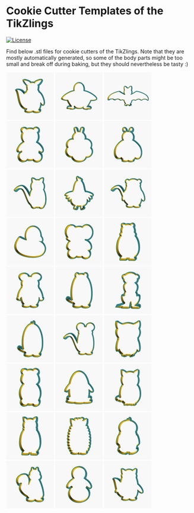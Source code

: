 # Cookie Cutter Templates of the TikZlings

[![License](https://img.shields.io/github/license/TikZlings/cookiecutter.svg?color=blue)](https://www.latex-project.org/lppl.txt)

Find below .stl files for cookie cutters of the TikZlings. Note that they are mostly automatically generated, so some of the body parts might be too small and break off during baking, but they should nevertheless be tasty :)

<a href="./stls/anteater.stl"><img src="./pngs/anteater.png" alt="Anteater" height="128"></a>
<a href="./stls/ape.stl"><img src="./pngs/ape.png" alt="Ape" height="128"></a>
<a href="./stls/bat.stl"><img src="./pngs/bat.png" alt="Bat" height="128"></a>
<a href="./stls/bear.stl"><img src="./pngs/bear.png" alt="Bear" height="128"></a>
<a href="./stls/bee.stl"><img src="./pngs/bee.png" alt="Bee" height="128"></a>
<a href="./stls/bug.stl"><img src="./pngs/bug.png" alt="Bug" height="128"></a>
<a href="./stls/cat.stl"><img src="./pngs/cat.png" alt="Cat" height="128"></a>
<a href="./stls/chicken.stl"><img src="./pngs/chicken.png" alt="Chicken" height="128"></a>
<a href="./stls/coati.stl"><img src="./pngs/coati.png" alt="Coati" height="128"></a>
<a href="./stls/duck.stl"><img src="./pngs/duck.png" alt="Duck" height="128"></a>
<a href="./stls/elephant.stl"><img src="./pngs/elephant.png" alt="Elephant" height="128"></a>
<a href="./stls/hippo.stl"><img src="./pngs/hippo.png" alt="Hippo" height="128"></a>
<a href="./stls/koala.stl"><img src="./pngs/koala.png" alt="Koala" height="128"></a>
<a href="./stls/marmot.stl"><img src="./pngs/marmot.png" alt="Marmot" height="128"></a>
<a href="./stls/meerkat.stl"><img src="./pngs/meerkat.png" alt="Meerkat" height="128"></a>
<a href="./stls/moles.stl"><img src="./pngs/moles.png" alt="Mole" height="128"></a>
<a href="./stls/mouse.stl"><img src="./pngs/mouse.png" alt="Mouse" height="128"></a>
<a href="./stls/owl.stl"><img src="./pngs/owl.png" alt="Owl" height="128"></a>
<a href="./stls/panda.stl"><img src="./pngs/panda.png" alt="Panda" height="128"></a>
<a href="./stls/penguin.stl"><img src="./pngs/penguin.png" alt="Penguin" height="128"></a>
<a href="./stls/pig.stl"><img src="./pngs/pig.png" alt="Pig" height="128"></a>
<a href="./stls/rhino.stl"><img src="./pngs/rhino.png" alt="Rhino" height="128"></a>
<a href="./stls/sheep.stl"><img src="./pngs/sheep.png" alt="Sheep" height="128"></a>
<a href="./stls/sloth.stl"><img src="./pngs/sloth.png" alt="Sloth" height="128"></a>
<a href="./stls/squirrel.stl"><img src="./pngs/squirrel.png" alt="Squirrel" height="128"></a>
<a href="./stls/snowman.stl"><img src="./pngs/snowman.png" alt="Snowman" height="128"></a>
<a href="./stls/wolf.stl"><img src="./pngs/wolf.png" alt="Wolf" height="128"></a>